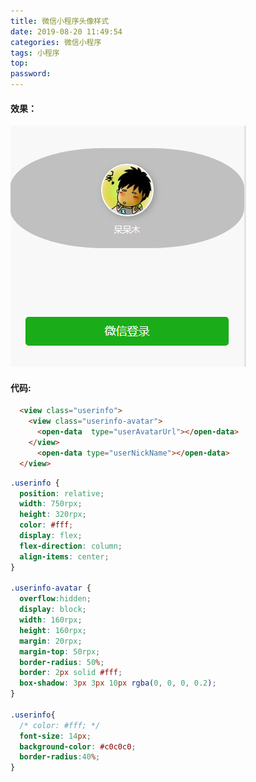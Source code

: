 ```yaml
---
title: 微信小程序头像样式
date: 2019-08-20 11:49:54
categories: 微信小程序
tags: 小程序
top:
password:
---
```


#### 效果：

![](https://raw.githubusercontent.com/xhmily/imgbed/master/images/20190820115102.png)

#### 代码:

```html
  <view class="userinfo">
    <view class="userinfo-avatar">
      <open-data  type="userAvatarUrl"></open-data>
    </view>
      <open-data type="userNickName"></open-data>
  </view>
```

```css
.userinfo {  
  position: relative;  
  width: 750rpx;  
  height: 320rpx;  
  color: #fff;  
  display: flex;  
  flex-direction: column;  
  align-items: center;  
}  
  
.userinfo-avatar {  
  overflow:hidden;  
  display: block;  
  width: 160rpx;  
  height: 160rpx;  
  margin: 20rpx;  
  margin-top: 50rpx;  
  border-radius: 50%;  
  border: 2px solid #fff;  
  box-shadow: 3px 3px 10px rgba(0, 0, 0, 0.2);  
}  
  
.userinfo{  
  /* color: #fff; */  
  font-size: 14px;  
  background-color: #c0c0c0;  
  border-radius:40%;  
}

```

